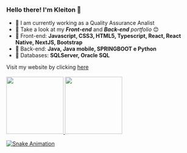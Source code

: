 ### Hello there! I'm Kleiton 👋

- 🔭 I am currently working as a Quality Assurance Analist
- 🌱 Take a look at my <Strong><i>Front-end</i></Strong> and <Strong><i>Back-end</i></Strong> <i>portfolio</i> 😊
- 🤖 Front-end: <Strong> Javascript, CSS3, HTML5, Typescript, React, React Native, NextJS, Bootstrap </Strong>
- 👺 Back-end: <Strong>Java, Java mobile, SPRINGBOOT e Python </Strong>
- 👾 Databases: <Strong> SQLServer, Oracle SQL </Strong>



Visit my website by clicking [here](https://chuvacaindo.com.br/) <br>
<a href="https://github.com/kleitong1"> <br>
  <img height="150em" src="https://github-readme-stats.vercel.app/api?username=kleitong1&show_icons=true&theme=dark&include_all_commits=true&count_private=true"/>
  <img height="150em" src="https://github-readme-stats.vercel.app/api/top-langs/?username=kleitong1&layout=compact&langs_count=7&theme=dark"/>

![Snake Animation](https://github.com/kleitong1/kleitong1/blob/output/github-contribution-grid-snake.svg)

